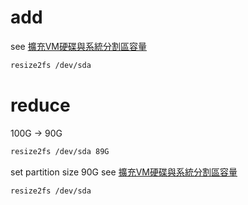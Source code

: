 # add
see [擴充VM硬碟與系統分割區容量](擴充VM硬碟與系統分割區容量.md)
``` bash
resize2fs /dev/sda
```

# reduce 
100G -> 90G
``` bash
resize2fs /dev/sda 89G
```
set partition size 90G see [擴充VM硬碟與系統分割區容量](擴充VM硬碟與系統分割區容量.md)
``` bash
resize2fs /dev/sda
```
